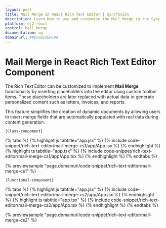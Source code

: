 ```yaml
---
layout: post
title: Mail Merge in React Rich Text Editor | Syncfusion
description: Learn how to use and customize the Mail Merge in the Syncfusion React Rich Text Editor component of Syncfusion Essential JS 2 and more.
platform: ej2-react
control: Mail Merge
documentation: ug
domainurl: ##DomainURL##
---
```


# Mail Merge in React Rich Text Editor Component

The Rich Text Editor can be customized to implement **Mail Merge** functionality by inserting placeholders into the editor using custom toolbar items. These placeholders are later replaced with actual data to generate personalized content such as letters, invoices, and reports.

This feature simplifies the creation of dynamic documents by allowing users to insert merge fields that are automatically populated with real data during content generation.

`[Class-component]`

{% tabs %}
{% highlight js tabtitle="app.jsx" %}
{% include code-snippet/rich-text-editor/mail-merge-cs1/app/App.jsx %}
{% endhighlight %}
{% highlight ts tabtitle="app.tsx" %}
{% include code-snippet/rich-text-editor/mail-merge-cs1/app/App.tsx %}
{% endhighlight %}
{% endtabs %}

 {% previewsample "page.domainurl/code-snippet/rich-text-editor/mail-merge-cs1" %}

`[Functional-component]`

{% tabs %}
{% highlight js tabtitle="app.jsx" %}
{% include code-snippet/rich-text-editor/mail-merge-cs2/app/App.jsx %}
{% endhighlight %}
{% highlight ts tabtitle="app.tsx" %}
{% include code-snippet/rich-text-editor/mail-merge-cs2/app/App.tsx %}
{% endhighlight %}
{% endtabs %}

 {% previewsample "page.domainurl/code-snippet/rich-text-editor/mail-merge-cs2" %}
